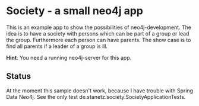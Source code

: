 # Society - a small neo4j app

This is an example app to show the possibilities of neo4j-development.
The idea is to have a society with persons which can be part of a group or lead the group.
Furthermore each person can have parents.
The show case is to find all parents if a leader of a group is ill.

**Hint**: You need a running neo4j-server for this app.

## Status
At the moment this sample doesn't work, because I have trouble with Spring Data Neo4j.
See the only test de.stanetz.society.SocietyApplicationTests.